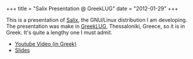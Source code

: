 +++
title = "Salix Presentation @ GreekLUG"
date = "2012-01-29"
+++

This is a presentation of [Salix](https://www.salixos.org/), the
GNU/Linux distribution I am developing. The presentation was make in
[GreekLUG](https://www.greeklug.gr), Thessaloniki, Greece, so it is in Greek. It's quite a lengthy
one I must admit.

* [Youtube Video (in Greek)](https://www.youtube.com/watch?v=Rm17oNFj-XU)
* [Slides](../files/salix-greeklug.pdf)
